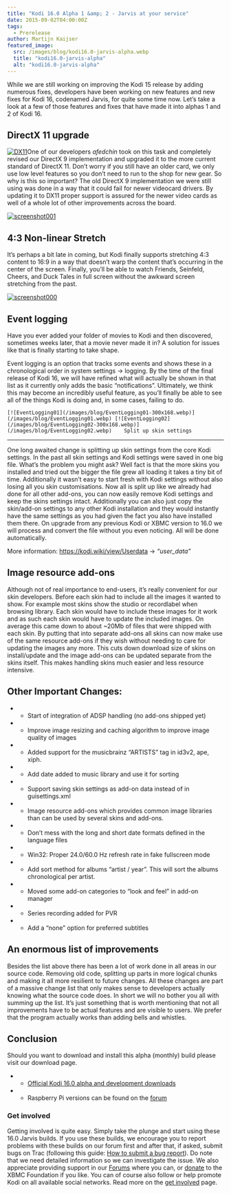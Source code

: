 ```yaml
---
title: "Kodi 16.0 Alpha 1 &amp; 2 - Jarvis at your service"
date: 2015-09-02T04:00:00Z
tags:
  - Prerelease
author: Martijn Kaijser
featured_image:
  src: /images/blog/kodi16.0-jarvis-alpha.webp
  title: "kodi16.0-jarvis-alpha"
  alt: "kodi16.0-jarvis-alpha"
---
```


While we are still working on improving the Kodi 15 release by adding numerous fixes, developers have been working on new features and new fixes for Kodi 16, codenamed Jarvis, for quite some time now. Let’s take a look at a few of those features and fixes that have made it into alphas 1 and 2 of Kodi 16.

## DirectX 11 upgrade

[![DX11](/images/blog/DX11.webp)](/images/blog/DX11.webp)One of our developers _afedchin_ took on this task and completely revised our DirectX 9 implementation and upgraded it to the more current standard of DirectX 11. Don’t worry if you still have an older card, we only use low level features so you don’t need to run to the shop for new gear. So why is this so important? The old DirectX 9 implementation we were still using was done in a way that it could fail for newer videocard drivers. By updating it to DX11 proper support is assured for the newer video cards as well of a whole lot of other improvements across the board.

[![screenshot001](/images/blog/screenshot0011-800x456.webp)](/images/blog/screenshot0011.webp)

## 4:3 Non-linear Stretch

It’s perhaps a bit late in coming, but Kodi finally supports stretching 4:3 content to 16:9 in a way that doesn’t warp the content that’s occurring in the center of the screen. Finally, you’ll be able to watch Friends, Seinfeld, Cheers, and Duck Tales in full screen without the awkward screen stretching from the past.

[![screenshot000](/images/blog/screenshot0001-800x449.webp)](/images/blog/screenshot0001.webp)

## Event logging

Have you ever added your folder of movies to Kodi and then discovered, sometimes weeks later, that a movie never made it in? A solution for issues like that is finally starting to take shape.

Event logging is an option that tracks some events and shows these in a chronological order in system settings -\> logging. By the time of the final release of Kodi 16, we will have refined what will actually be shown in that list as it currently only adds the basic “notifications”. Ultimately, we think this may become an incredibly useful feature, as you’ll finally be able to see all of the things Kodi is doing and, in some cases, failing to do.

    [![EventLogging01](/images/blog/EventLogging01-300x168.webp)](/images/blog/EventLogging01.webp) [![EventLogging02](/images/blog/EventLogging02-300x168.webp)](/images/blog/EventLogging02.webp)    Split up skin settings

---

One long awaited change is splitting up skin settings from the core Kodi settings. In the past all skin settings and Kodi settings were saved in one big file. What’s the problem you might ask? Well fact is that the more skins you installed and tried out the bigger the file grew all loading it takes a tiny bit of time. Additionally it wasn’t easy to start fresh with Kodi settings without also losing all you skin customisations. Now all is split up like we already had done for all other add-ons, you can now easily remove Kodi settings and keep the skins settings intact. Additionally you can also just copy the skin/add-on settings to any other Kodi installation and they would instantly have the same settings as you had given the fact you also have installed them there. On upgrade from any previous Kodi or XBMC version to 16.0 we will process and convert the file without you even noticing. All will be done automatically.

More information: <https://kodi.wiki/view/Userdata> -\> _“user_data”_

## Image resource add-ons

Although not of real importance to end-users, it’s really convenient for our skin developers. Before each skin had to include all the images it wanted to show. For example most skins show the studio or recordlabel when browsing library. Each skin would have to include these images for it work and as such each skin would have to update the included images. On average this came down to about ~20Mb of files that were shipped with each skin. By putting that into separate add-ons all skins can now make use of the same resource add-ons if they wish without needing to care for updating the images any more. This cuts down download size of skins on install/update and the image add-ons can be updated separate from the skins itself. This makes handling skins much easier and less resource intensive.

## Other Important Changes:

- - Start of integration of ADSP handling (no add-ons shipped yet)
- - Improve image resizing and caching algorithm to improve image quality of images
- - Added support for the musicbrainz “ARTISTS” tag in id3v2, ape, xiph.
- - Add date added to music library and use it for sorting
- - Support saving skin settings as add-on data instead of in guisettings.xml
- - Image resource add-ons which provides common image libraries than can be used by several skins and add-ons.
- - Don’t mess with the long and short date formats defined in the language files
- - Win32: Proper 24.0/60.0 Hz refresh rate in fake fullscreen mode
- - Add sort method for albums “artist / year”. This will sort the albums chronological per artist.
- - Moved some add-on categories to “look and feel” in add-on manager
- - Series recording added for PVR
- - Add a “none” option for preferred subtitles

## An enormous list of improvements

Besides the list above there has been a lot of work done in all areas in our source code. Removing old code, splitting up parts in more logical chunks and making it all more resilient to future changes. All these changes are part of a massive change list that only makes sense to developers actually knowing what the source code does. In short we will no bother you all with summing up the list. It’s just something that is worth mentioning that not all improvements have to be actual features and are visible to users. We prefer that the program actually works than adding bells and whistles.

## Conclusion

Should you want to download and install this alpha (monthly) build please visit our download page.

- - [Official Kodi 16.0 alpha and development downloads](/download)
- - Raspberry Pi versions can be found on the [forum](https://forum.kodi.tv/forumdisplay.php?fid=166)

### Get involved

Getting involved is quite easy. Simply take the plunge and start using these 16.0 Jarvis builds. If you use these builds, we encourage you to report problems with these builds on our forum first and after that, if asked, submit bugs on Trac (following this guide: [How to submit a bug report](https://kodi.wiki/view/HOW-TO:Submit_a_bug_report)). Do note that we need detailed information so we can investigate the issue. We also appreciate providing support in our [Forums](https://forum.kodi.tv/ "Kodi Forums") where you can, or [donate](/contribute/donate "XBMC Foundation Donations") to the XBMC Foundation if you like. You can of course also follow or help promote Kodi on all available social networks. Read more on the [get involved](/get-involved) page.
